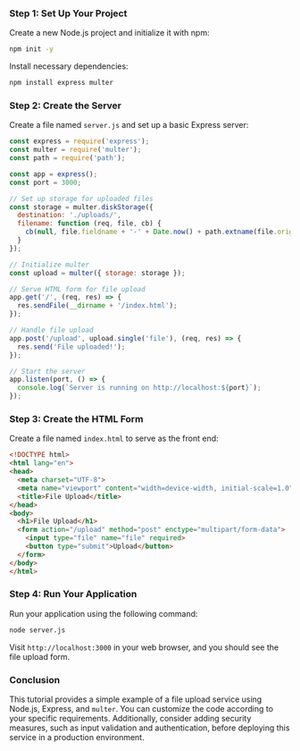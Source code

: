 ### Step 1: Set Up Your Project

Create a new Node.js project and initialize it with npm:

```bash
npm init -y
```

Install necessary dependencies:

```bash
npm install express multer
```

### Step 2: Create the Server

Create a file named `server.js` and set up a basic Express server:

```javascript
const express = require('express');
const multer = require('multer');
const path = require('path');

const app = express();
const port = 3000;

// Set up storage for uploaded files
const storage = multer.diskStorage({
  destination: './uploads/',
  filename: function (req, file, cb) {
    cb(null, file.fieldname + '-' + Date.now() + path.extname(file.originalname));
  }
});

// Initialize multer
const upload = multer({ storage: storage });

// Serve HTML form for file upload
app.get('/', (req, res) => {
  res.sendFile(__dirname + '/index.html');
});

// Handle file upload
app.post('/upload', upload.single('file'), (req, res) => {
  res.send('File uploaded!');
});

// Start the server
app.listen(port, () => {
  console.log(`Server is running on http://localhost:${port}`);
});
```

### Step 3: Create the HTML Form

Create a file named `index.html` to serve as the front end:

```html
<!DOCTYPE html>
<html lang="en">
<head>
  <meta charset="UTF-8">
  <meta name="viewport" content="width=device-width, initial-scale=1.0">
  <title>File Upload</title>
</head>
<body>
  <h1>File Upload</h1>
  <form action="/upload" method="post" enctype="multipart/form-data">
    <input type="file" name="file" required>
    <button type="submit">Upload</button>
  </form>
</body>
</html>
```

### Step 4: Run Your Application

Run your application using the following command:

```bash
node server.js
```

Visit `http://localhost:3000` in your web browser, and you should see the file upload form.

### Conclusion

This tutorial provides a simple example of a file upload service using Node.js, Express, and `multer`. You can customize the code according to your specific requirements. Additionally, consider adding security measures, such as input validation and authentication, before deploying this service in a production environment.